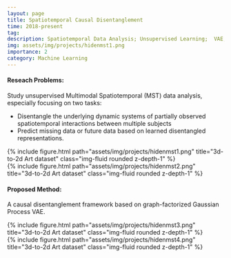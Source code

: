 ```yaml
---
layout: page
title: Spatiotemporal Causal Disentanglement
time: 2018-present
tag: 
description: Spatiotemporal Data Analysis; Unsupervised Learning;  VAE; Gaussian Process; Partial Observation; Graph Factorization
img: assets/img/projects/hidenmst1.png
importance: 2
category: Machine Learning
---
```


#### Reseach Problems: 
Study unsupervised Multimodal Spatiotemporal (MST) data analysis, especially focusing on two tasks:
- Disentangle the underlying dynamic systems of partially observed spatiotemporal interactions between multiple subjects
- Predict missing data or future data based on learned disentangled representations.


<div class="row">
    <div class="col-sm mt-3 mt-md-0">
        {% include figure.html path="assets/img/projects/hidenmst1.png" title="3d-to-2d Art dataset" class="img-fluid rounded z-depth-1" %}
    </div>
</div>

<div class="row">
    <div class="col-sm mt-3 mt-md-0">
        {% include figure.html path="assets/img/projects/hidenmst2.png" title="3d-to-2d Art dataset" class="img-fluid rounded z-depth-1" %}
    </div>
</div>



#### Proposed Method: 
A causal disentanglement framework based on graph-factorized Gaussian Process VAE. 

<div class="row">
    <div class="col-sm mt-3 mt-md-0">
        {% include figure.html path="assets/img/projects/hidenmst3.png" title="3d-to-2d Art dataset" class="img-fluid rounded z-depth-1" %}
    </div>
</div>


<div class="row">
    <div class="col-sm mt-3 mt-md-0">
        {% include figure.html path="assets/img/projects/hidenmst4.png" title="3d-to-2d Art dataset" class="img-fluid rounded z-depth-1" %}
    </div>
</div>